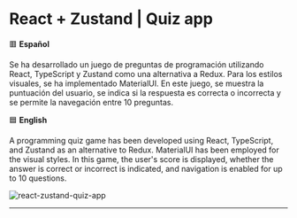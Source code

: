 # React + Zustand | Quiz app

🟥 **Español**

Se ha desarrollado un juego de preguntas de programación utilizando React, TypeScript y Zustand como una alternativa a Redux. Para los estilos visuales, se ha implementado MaterialUI. En este juego, se muestra la puntuación del usuario, se indica si la respuesta es correcta o incorrecta y se permite la navegación entre 10 preguntas.

🟦 **English**

A programming quiz game has been developed using React, TypeScript, and Zustand as an alternative to Redux. MaterialUI has been employed for the visual styles. In this game, the user's score is displayed, whether the answer is correct or incorrect is indicated, and navigation is enabled for up to 10 questions.

![react-zustand-quiz-app](https://github.com/amaimus/react-zustand-quiz-app/assets/35699916/83450ec1-5d21-4bc5-a97f-725b64bde7a3)

--- 
